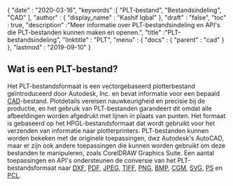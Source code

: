 {
  "date" : "2020-03-16",
  "keywords" :[ "PLT-bestand", "Bestandsindeling", "CAD" ],
  "author" : {
    "display_name" : "Kashif Iqbal"
},
  "draft" : "false",
  "toc" : true,
  "description" :"Meer informatie over PLT-bestandsindeling en API's die PLT-bestanden kunnen maken en openen.",
  "title" :"PLT-bestandsindeling",
  "linktitle" : "PLT",
  "menu" : {
    "docs" : {
      "parent" : "cad"
}
},
  "lastmod" : "2019-09-10"
}

## Wat is een PLT-bestand?

Het PLT-bestandsformaat is een vectorgebaseerd plotterbestand geïntroduceerd door Autodesk, Inc. en bevat informatie voor een bepaald [CAD](/nl/cad/)-bestand. Plotdetails vereisen nauwkeurigheid en precisie bij de productie, en het gebruik van PLT-bestanden garandeert dit omdat alle afbeeldingen worden afgedrukt met lijnen in plaats van punten. Het formaat is gebaseerd op het HPGL-bestandsformaat dat wordt gebruikt voor het verzenden van informatie naar plotterprinters. PLT-bestanden kunnen worden bekeken met de originele toepassingen, dwz Autodesk's AutoCAD, maar er zijn ook andere toepassingen die kunnen worden gebruikt om deze bestanden te manipuleren, zoals CorelDRAW Graphics Suite. Een aantal toepassingen en API's ondersteunen de conversie van het PLT-bestandsformaat naar [DXF](/nl/cad/dxf/), [PDF](/nl/pdf/), [JPEG](/nl/image/jpeg/), [TIFF](/nl/image/tiff/), [PNG](/nl/image/png/), [BMP](/nl/image/bmp/), [CGM](/nl/page-description-language/cgm/), [SVG](/nl/page-description-language/svg/), [PS](/nl/page-description-language/ps/) en [PCL](/nl/page-description-language/pcl/).

